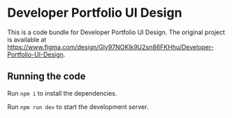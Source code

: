 
  # Developer Portfolio UI Design

  This is a code bundle for Developer Portfolio UI Design. The original project is available at https://www.figma.com/design/Gly97NOKlk9U2sn86FKHhu/Developer-Portfolio-UI-Design.

  ## Running the code

  Run `npm i` to install the dependencies.

  Run `npm run dev` to start the development server.
  